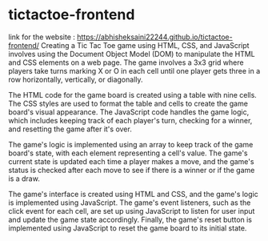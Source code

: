 # tictactoe-frontend


link for the website : https://abhisheksaini22244.github.io/tictactoe-frontend/
Creating a Tic Tac Toe game using HTML, CSS, and JavaScript involves using the Document Object Model (DOM) to manipulate the HTML and CSS elements on a web page. The game involves a 3x3 grid where players take turns marking X or O in each cell until one player gets three in a row horizontally, vertically, or diagonally.

The HTML code for the game board is created using a table with nine cells. The CSS styles are used to format the table and cells to create the game board's visual appearance. The JavaScript code handles the game logic, which includes keeping track of each player's turn, checking for a winner, and resetting the game after it's over.

The game's logic is implemented using an array to keep track of the game board's state, with each element representing a cell's value. The game's current state is updated each time a player makes a move, and the game's status is checked after each move to see if there is a winner or if the game is a draw.

The game's interface is created using HTML and CSS, and the game's logic is implemented using JavaScript. The game's event listeners, such as the click event for each cell, are set up using JavaScript to listen for user input and update the game state accordingly. Finally, the game's reset button is implemented using JavaScript to reset the game board to its initial state.
